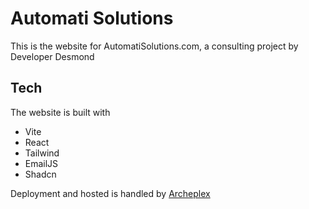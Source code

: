 # Automati Solutions
This is the website for AutomatiSolutions.com, a consulting project by Developer Desmond

## Tech
The website is built with
 - Vite
 - React
 - Tailwind
 - EmailJS
 - Shadcn

Deployment and hosted is handled by [Archeplex](https://github.com/JoshDesmond/Archeplex)

